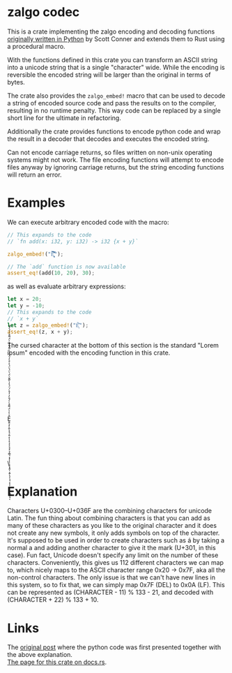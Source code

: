 # zalgo codec

This is a crate implementing the zalgo encoding and decoding functions [originally written in Python](https://github.com/DaCoolOne/DumbIdeas/tree/main/reddit_ph_compressor) by Scott Conner and extends them to Rust using a procedural macro.

With the functions defined in this crate you can transform an ASCII string into a unicode string that is a single "character" wide. While the encoding is reversible the encoded string will be larger than the original in terms of bytes.

The crate also provides the `zalgo_embed!` macro that can be used to decode a string of encoded source code and pass the results on to the compiler, resulting in no runtime penalty. This way code can be replaced by a single short line for the ultimate in refactoring.

Additionally the crate provides functions to encode python code and wrap the result in a decoder that decodes and executes the encoded string.

Can not encode carriage returns, so files written on non-unix operating systems might not work. The file encoding functions will attempt to encode files anyway by ignoring carriage returns, but the string encoding functions will return an error.

# Examples

We can execute arbitrary encoded code with the macro:

```rust
// This expands to the code
// `fn add(x: i32, y: i32) -> i32 {x + y}`

zalgo_embed!("E͎͉͙͉̞͉͙͆̀́̈́̈́̈̀̓̒̌̀̀̓̒̉̀̍̀̓̒̀͛̀̋̀͘̚̚͘͝");

// The `add` function is now available
assert_eq!(add(10, 20), 30);
```

as well as evaluate arbitrary expressions:

```rust
let x = 20;
let y = -10;
// This expands to the code 
// `x + y`
let z = zalgo_embed!("È͙̋̀͘");
assert_eq!(z, x + y);
```

The cursed character at the bottom of this section is the standard "Lorem ipsum" encoded with the encoding function in this crate.

\
\
\
\
\
\
\
E̬͏͍͉͓͕͍͒̀͐̀̈́ͅ͏͌͏͓͉͔͍͔͒̀̀́̌̀̓ͅ͏͎͓͔͔͕͉͉͓͉͎͇͉͔͓̓͒̀́̈́͐̓̀͌̌̀̈́̀̈́ͅͅͅͅ͏͉͕͓͍̀ͅ͏͔͍̈́̀͐ͅ͏͉͎͉͉͕͎͔͕͔͒̀̓̈́̈́̀̀͌́͂͏͔͒̀̀̈́ͅͅ͏͌͏͍͇͎͉͒̀́́̀́͌ͅ
\
\
\
\
\
\
\

# Explanation
Characters U+0300–U+036F are the combining characters for unicode Latin. The fun thing about combining characters is that you can add as many of these characters as you like to the original character and it does not create any new symbols, it only adds symbols on top of the character. It's supposed to be used in order to create characters such as á by taking a normal a and adding another character to give it the mark (U+301, in this case). Fun fact, Unicode doesn't specify any limit on the number of these characters. Conveniently, this gives us 112 different characters we can map to, which nicely maps to the ASCII character range 0x20 -> 0x7F, aka all the non-control characters. The only issue is that we can't have new lines in this system, so to fix that, we can simply map 0x7F (DEL) to 0x0A (LF). This can be represented as (CHARACTER - 11) % 133 - 21, and decoded with (CHARACTER + 22) % 133 + 10.  


# Links
The [original post](https://www.reddit.com/r/ProgrammerHumor/comments/yqof9f/the_most_upvoted_comment_picks_the_next_line_of/ivrd9ur/?context=3) where the python code was first presented together with the above explanation.  
[The page for this crate on docs.rs](https://docs.rs/crate/zalgo-codec/latest).
